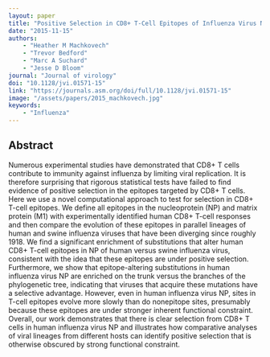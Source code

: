 ```yaml
---
layout: paper
title: "Positive Selection in CD8+ T-Cell Epitopes of Influenza Virus Nucleoprotein Revealed by a Comparative Analysis of Human and Swine Viral Lineages"
date: "2015-11-15"
authors: 
    - "Heather M Machkovech"
    - "Trevor Bedford"
    - "Marc A Suchard"
    - "Jesse D Bloom"
journal: "Journal of virology"
doi: "10.1128/jvi.01571-15"
link: "https://journals.asm.org/doi/full/10.1128/jvi.01571-15"
image: "/assets/papers/2015_machkovech.jpg"
keywords:
    - "Influenza"
---
```


## Abstract

Numerous experimental studies have demonstrated that CD8+ T cells contribute to immunity against influenza by limiting viral replication. It is therefore surprising that rigorous statistical tests have failed to find evidence of positive selection in the epitopes targeted by CD8+ T cells. Here we use a novel computational approach to test for selection in CD8+ T-cell epitopes. We define all epitopes in the nucleoprotein (NP) and matrix protein (M1) with experimentally identified human CD8+ T-cell responses and then compare the evolution of these epitopes in parallel lineages of human and swine influenza viruses that have been diverging since roughly 1918. We find a significant enrichment of substitutions that alter human CD8+ T-cell epitopes in NP of human versus swine influenza virus, consistent with the idea that these epitopes are under positive selection. Furthermore, we show that epitope-altering substitutions in human influenza virus NP are enriched on the trunk versus the branches of the phylogenetic tree, indicating that viruses that acquire these mutations have a selective advantage. However, even in human influenza virus NP, sites in T-cell epitopes evolve more slowly than do nonepitope sites, presumably because these epitopes are under stronger inherent functional constraint. Overall, our work demonstrates that there is clear selection from CD8+ T cells in human influenza virus NP and illustrates how comparative analyses of viral lineages from different hosts can identify positive selection that is otherwise obscured by strong functional constraint.
